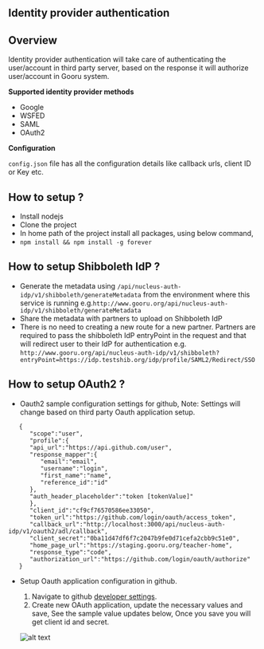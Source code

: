 Identity provider authentication
--------------------------------

## Overview

   Identity provider authentication will take care of authenticating the user/account in  third party server, based on the response it will authorize user/account in Gooru system.

**Supported identity provider methods**

   - Google
   - WSFED
   - SAML
   - OAuth2

**Configuration**

   ```config.json``` file has  all the configuration details like callback urls, client ID or Key etc.

## How to setup ?

   - Install  nodejs
   - Clone the project
   - In home path of the project install all packages, using below command,
   - ```npm install && npm install -g forever```

## How to setup Shibboleth IdP ?

   - Generate the metadata using ```/api/nucleus-auth-idp/v1/shibboleth/generateMetadata``` from the environment
     where this service is running e.g.```http://www.gooru.org/api/nucleus-auth-idp/v1/shibboleth/generateMetadata```
   - Share the metadata with partners to upload on Shibboleth IdP
   - There is no need to creating a new route for a new partner. Partners are required to pass the shibboleth IdP
     entryPoint in the request and that will redirect user to their IdP for authentication
     e.g. ```http://www.gooru.org/api/nucleus-auth-idp/v1/shibboleth?entryPoint=https://idp.testshib.org/idp/profile/SAML2/Redirect/SSO```

## How to setup OAuth2 ?

  - Oauth2 sample configuration settings for github, Note: Settings will change based  on third party Oauth application setup.

```
   {
      "scope":"user",
      "profile":{
      "api_url":"https://api.github.com/user",
      "response_mapper":{
         "email":"email",
         "username":"login",
         "first_name":"name",
         "reference_id":"id"
      },
      "auth_header_placeholder":"token [tokenValue]"
      },
      "client_id":"cf9cf76570586ee33050",
      "token_url":"https://github.com/login/oauth/access_token",
      "callback_url":"http://localhost:3000/api/nucleus-auth-idp/v1/oauth2/adl/callback",
      "client_secret":"0ba11d47df6f7c2047b9fe0d71cefa2cbb9c51e0",
      "home_page_url":"https://staging.gooru.org/teacher-home",
      "response_type":"code",
      "authorization_url":"https://github.com/login/oauth/authorize"
   }
```
   - Setup Oauth application configuration in github.

       1) Navigate to github  [developer settings](https://github.com/settings/developers).
       2) Create new OAuth application, update the necessary values and save, See the sample value updates below, Once you save you will get client id and secret.
       
       ![alt text](https://github.com/Gooru/nucleus-auth-identity-provider/blob/develop/Oauth-github-sample-setup.png)
       
